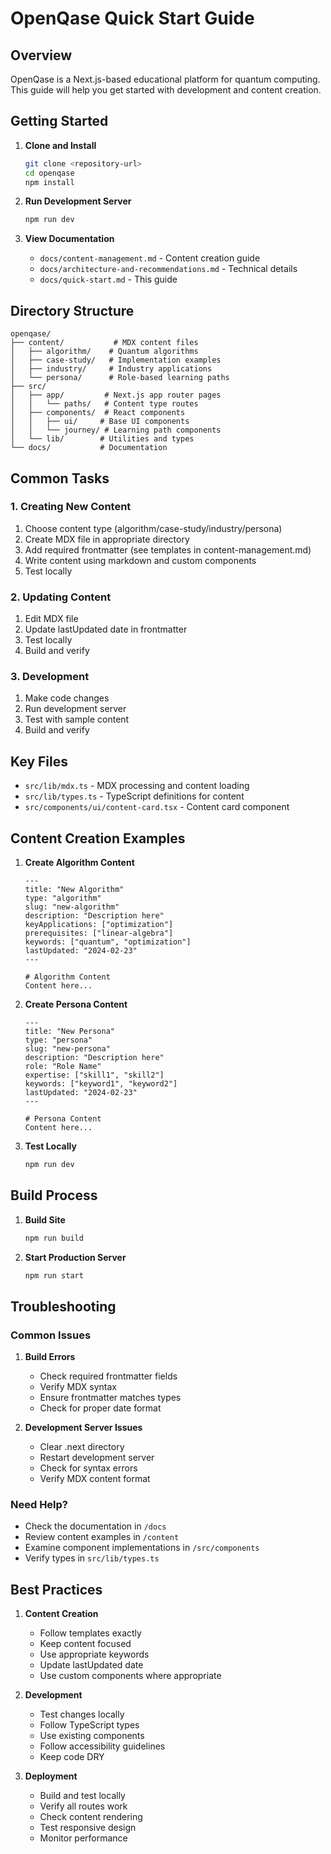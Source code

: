 # OpenQase Quick Start Guide

## Overview

OpenQase is a Next.js-based educational platform for quantum computing. This guide will help you get started with development and content creation.

## Getting Started

1. **Clone and Install**
   ```bash
   git clone <repository-url>
   cd openqase
   npm install
   ```

2. **Run Development Server**
   ```bash
   npm run dev
   ```

3. **View Documentation**
   - `docs/content-management.md` - Content creation guide
   - `docs/architecture-and-recommendations.md` - Technical details
   - `docs/quick-start.md` - This guide

## Directory Structure

```
openqase/
├── content/           # MDX content files
│   ├── algorithm/    # Quantum algorithms
│   ├── case-study/   # Implementation examples
│   ├── industry/     # Industry applications
│   └── persona/      # Role-based learning paths
├── src/
│   ├── app/         # Next.js app router pages
│   │   └── paths/   # Content type routes
│   ├── components/  # React components
│   │   ├── ui/     # Base UI components
│   │   └── journey/ # Learning path components
│   └── lib/        # Utilities and types
└── docs/           # Documentation
```

## Common Tasks

### 1. Creating New Content

1. Choose content type (algorithm/case-study/industry/persona)
2. Create MDX file in appropriate directory
3. Add required frontmatter (see templates in content-management.md)
4. Write content using markdown and custom components
5. Test locally

### 2. Updating Content

1. Edit MDX file
2. Update lastUpdated date in frontmatter
3. Test locally
4. Build and verify

### 3. Development

1. Make code changes
2. Run development server
3. Test with sample content
4. Build and verify

## Key Files

- `src/lib/mdx.ts` - MDX processing and content loading
- `src/lib/types.ts` - TypeScript definitions for content
- `src/components/ui/content-card.tsx` - Content card component

## Content Creation Examples

1. **Create Algorithm Content**
   ```mdx
   ---
   title: "New Algorithm"
   type: "algorithm"
   slug: "new-algorithm"
   description: "Description here"
   keyApplications: ["optimization"]
   prerequisites: ["linear-algebra"]
   keywords: ["quantum", "optimization"]
   lastUpdated: "2024-02-23"
   ---

   # Algorithm Content
   Content here...
   ```

2. **Create Persona Content**
   ```mdx
   ---
   title: "New Persona"
   type: "persona"
   slug: "new-persona"
   description: "Description here"
   role: "Role Name"
   expertise: ["skill1", "skill2"]
   keywords: ["keyword1", "keyword2"]
   lastUpdated: "2024-02-23"
   ---

   # Persona Content
   Content here...
   ```

3. **Test Locally**
   ```bash
   npm run dev
   ```

## Build Process

1. **Build Site**
   ```bash
   npm run build
   ```

2. **Start Production Server**
   ```bash
   npm run start
   ```

## Troubleshooting

### Common Issues

1. **Build Errors**
   - Check required frontmatter fields
   - Verify MDX syntax
   - Ensure frontmatter matches types
   - Check for proper date format

2. **Development Server Issues**
   - Clear .next directory
   - Restart development server
   - Check for syntax errors
   - Verify MDX content format

### Need Help?

- Check the documentation in `/docs`
- Review content examples in `/content`
- Examine component implementations in `/src/components`
- Verify types in `src/lib/types.ts`

## Best Practices

1. **Content Creation**
   - Follow templates exactly
   - Keep content focused
   - Use appropriate keywords
   - Update lastUpdated date
   - Use custom components where appropriate

2. **Development**
   - Test changes locally
   - Follow TypeScript types
   - Use existing components
   - Follow accessibility guidelines
   - Keep code DRY

3. **Deployment**
   - Build and test locally
   - Verify all routes work
   - Check content rendering
   - Test responsive design
   - Monitor performance